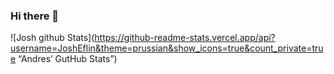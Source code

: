 ### Hi there 👋
![Josh github Stats](https://github-readme-stats.vercel.app/api?username=JoshEflin&theme=prussian&show_icons=true&count_private=true “Andres’ GutHub Stats”)
<!--
**JoshEflin/JoshEflin** is a ✨ _special_ ✨ repository because its `README.md` (this file) appears on your GitHub profile.

Here are some ideas to get you started:

- 🔭 I’m currently working on ...
- 🌱 I’m currently learning ...
- 👯 I’m looking to collaborate on ...
- 🤔 I’m looking for help with ...
- 💬 Ask me about ...
- 📫 How to reach me: ...
- 😄 Pronouns: ...
- ⚡ Fun fact: ...
-->
